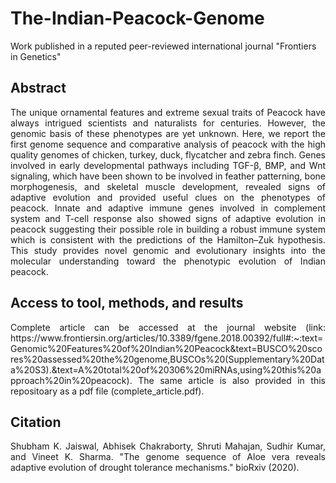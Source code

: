 # The-Indian-Peacock-Genome
Work published in a reputed peer-reviewed international journal "Frontiers in Genetics"

## Abstract
<p align="justify"> The unique ornamental features and extreme sexual traits of Peacock have always intrigued scientists and naturalists for centuries. However, the genomic basis of these phenotypes are yet unknown. Here, we report the first genome sequence and comparative analysis of peacock with the high quality genomes of chicken, turkey, duck, flycatcher and zebra finch. Genes involved in early developmental pathways including TGF-β, BMP, and Wnt signaling, which have been shown to be involved in feather patterning, bone morphogenesis, and skeletal muscle development, revealed signs of adaptive evolution and provided useful clues on the phenotypes of peacock. Innate and adaptive immune genes involved in complement system and T-cell response also showed signs of adaptive evolution in peacock suggesting their possible role in building a robust immune system which is consistent with the predictions of the Hamilton–Zuk hypothesis. This study provides novel genomic and evolutionary insights into the molecular understanding toward the phenotypic evolution of Indian peacock. </p>

## Access to tool, methods, and results
<p align="justify"> Complete article can be accessed at the journal website (link: https://www.frontiersin.org/articles/10.3389/fgene.2018.00392/full#:~:text=Genomic%20Features%20of%20Indian%20Peacock&text=BUSCO%20scores%20assessed%20the%20genome,BUSCOs%20(Supplementary%20Data%20S3).&text=A%20total%20of%20306%20miRNAs,using%20this%20approach%20in%20peacock). The same article is also provided in this repositoary as a pdf file (complete_article.pdf). </p>

## Citation 
<p align="justify">Shubham K. Jaiswal, Abhisek Chakraborty, Shruti Mahajan, Sudhir Kumar, and Vineet K. Sharma. "The genome sequence of Aloe vera reveals adaptive evolution of drought tolerance mechanisms." bioRxiv (2020). </p>
